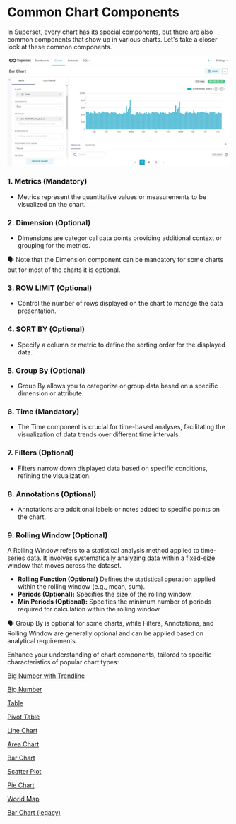 # Common Chart Components

In Superset, every chart has its special components, but there are also common components that show up in various charts. Let's take a closer look at these common components.

![Untitled](/interfaces/superset/charts_components/Untitled.png)

### **1. Metrics (Mandatory)**

- Metrics represent the quantitative values or measurements to be visualized on the chart.

### **2. Dimension (Optional)**

- Dimensions are categorical data points providing additional context or grouping for the metrics.

<aside class="callout">
🗣 Note that the Dimension component can be mandatory for some charts but for most of the charts it is optional.

</aside>

### **3. ROW LIMIT (Optional)**

- Control the number of rows displayed on the chart to manage the data presentation.

### **4. SORT BY (Optional)**

- Specify a column or metric to define the sorting order for the displayed data.

### **5. Group By (Optional)**

- Group By allows you to categorize or group data based on a specific dimension or attribute.

### **6. Time (Mandatory)**

- The Time component is crucial for time-based analyses, facilitating the visualization of data trends over different time intervals.

### **7. Filters (Optional)**

- Filters narrow down displayed data based on specific conditions, refining the visualization.

### **8. Annotations (Optional)**

- Annotations are additional labels or notes added to specific points on the chart.

### **9. Rolling Window (Optional)**

A Rolling Window refers to a statistical analysis method applied to time-series data. It involves systematically analyzing data within a fixed-size window that moves across the dataset.

- **Rolling Function (Optional)** Defines the statistical operation applied within the rolling window (e.g., mean, sum).
- **Periods (Optional):** Specifies the size of the rolling window.
- **Min Periods (Optional):** Specifies the minimum number of periods required for calculation within the rolling window.

<aside class="callout">
🗣 Group By is optional for some charts, while Filters, Annotations, and Rolling Window are generally optional and can be applied based on analytical requirements.

</aside>

Enhance your understanding of chart components, tailored to specific characteristics of popular chart types:

[Big Number with Trendline](../superset/charts_components/big_number_trendline.md)

[Big Number](../superset/charts_components/big_number.md)

[Table](../superset/charts_components/table.md)

[Pivot Table](../superset/charts_components/pivot_table.md)

[Line Chart](../superset/charts_components/line_chart.md)

[Area Chart](../superset/charts_components/area_chart.md)

[Bar Chart](../superset/charts_components/bar_chart.md)

[Scatter Plot](../superset/charts_components/scatter_plot.md)

[Pie Chart](../superset/charts_components/pie_chart.md)

[World Map](../superset/charts_components/world_map.md)

[Bar Chart (legacy)](../superset/charts_components/bar_chart_legacy.md)